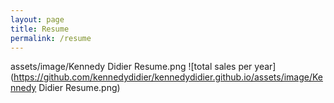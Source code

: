 ```yaml
---
layout: page
title: Resume
permalink: /resume
---
```

assets/image/Kennedy Didier Resume.png
![total sales per year](https://github.com/kennedydidier/kennedydidier.github.io/assets/image/Kennedy Didier Resume.png)
